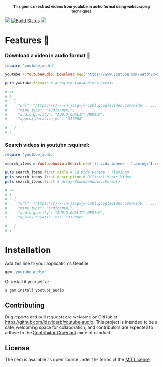 <p align="center" style="font-weight: bold; font-size: 12px;">
  This gem can extract videos from youtube in audio format using webscraping techniques
</p>

<a href="https://codeclimate.com/github/jdaviderb/youtube-audio/maintainability"><img src="https://api.codeclimate.com/v1/badges/9ff835347572374cb547/maintainability" /></a> [![Build Status](https://travis-ci.org/jdaviderb/youtube-audio.svg?branch=master)](https://travis-ci.org/jdaviderb/youtube-audio) <a href="https://codeclimate.com/github/jdaviderb/youtube-audio/test_coverage"><img src="https://api.codeclimate.com/v1/badges/9ff835347572374cb547/test_coverage" /></a>


# Features :rocket:

### Download a video in audio format :musical_note:
```ruby
require 'youtube_audio'

youtube = YoutubeAudio::Download.new('https://www.youtube.com/watch?v=xoWRkd3oGcs')

puts youtube.formats # Array<YoutubeAudio::Format>

# =>
# [
#   {
#     "url": "https://r7---sn-ja5gvjv-cvbl.googlevideo.com/vide.........",
#     "mime_type": "audio/mp4;",
#     "audio_quality": "AUDIO_QUALITY_MEDIUM",
#     "approx_duration_ms": "317068"

#   }
# ]
```

### Search videos in youtube :squirrel:

```ruby
require 'youtube_audio'

search_items = YoutubeAudio::Search.new('la vida boheme - flamingo').results # Array<YoutubeAudio::Format>

puts search_items.first.title # La Vida Boheme - Flamingo
puts search_items.first.description # Official Music Video
puts search_items.first # Array<YoutubeAudio::Format>

# =>
# [
#   {
#     "url": "https://r7---sn-ja5gvjv-cvbl.googlevideo.com/vide.........",
#     "mime_type": "audio/mp4;",
#     "audio_quality": "AUDIO_QUALITY_MEDIUM",
#     "approx_duration_ms": "317068"

#   }
# ]
```

# Installation

Add this line to your application's Gemfile:

```ruby
gem 'youtube_audio'
```
Or install it yourself as:

    $ gem install youtube_audio


## Contributing

Bug reports and pull requests are welcome on GitHub at https://github.com/jdaviderb/youtube-audio. This project is intended to be a safe, welcoming space for collaboration, and contributors are expected to adhere to the [Contributor Covenant](http://contributor-covenant.org) code of conduct.

## License

The gem is available as open source under the terms of the [MIT License](https://opensource.org/licenses/MIT).
